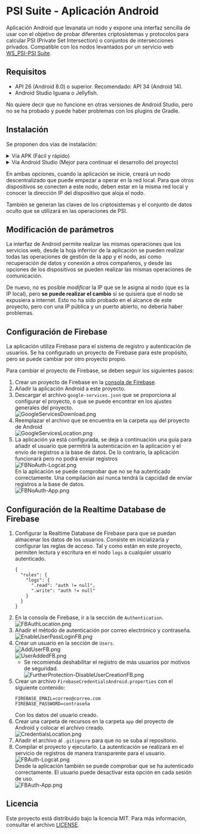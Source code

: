 # PSI Suite - Aplicación Android
Aplicación Android que levanata un nodo y expone una interfaz sencilla de usar con el objetivo de probar diferentes criptosistemas y protocolos para calcular PSI (Private Set Intersection) o conjuntos de intersecciones privados.
Compatible con los nodos levantados por un servicio web [WS_PSI-PSI Suite](https://github.com/4rius/WS_PSI).

## Requisitos
- API 26 (Android 8.0) o superior. Recomendado: API 34 (Android 14).
- Android Studio Iguana o Jellyfish.

No quiere decir que no funcione en otras versiones de Android Studio, pero no se ha probado y puede haber problemas con los plugins de Gradle.

## Instalación
Se proponen dos vías de instalación:

<details><summary>Vía APK (Fácil y rápido) </summary>

Se pueden encontrar dos versiones de la aplicación en la página de [releases](https://github.com/4rius/APP_PSI/releases/) del repositorio:

- `PSI-Suite_RTDB_X.X.apk`: Versión que envía (o puede) enviar registros a la base de datos de este proyecto.
- `PSI-Suite_NoRTDB_X.X.apk`: Versión que no envía registros a ninguna base de datos (sigue mandando información a Crashlytics).

![Release-GitHub.png](docs/Release-GitHub.png)

Se plantean como formas sencillas de probar el proyecto, pero se recomienda compilar el proyecto desde Android Studio para depurar, ver logs y conectar un proyecto de Firebase propio.

1. Descargar el archivo APK.
2. Instalar el archivo APK en el dispositivo Android.

Se puede instalar en emuladores.
</details>

<details><summary>Vía Android Studio (Mejor para continuar el desarrollo del proyecto) </summary>

1. Clonar el repositorio en Android Studio. (`https://github.com/4rius/APP_PSI.git`)
2. Al abrir el proyecto se debería compilar automáticamente. Si no es así, se pueden seguir estos pasos:
   1. Sincronizar el proyecto con Gradle. (`File -> Sync Project with Gradle Files`)\
   ![GradleSync.png](docs/GradleSync.png)
   2. Compilar el proyecto. (`Build -> Make Project`). Si hubiera algún error, se puede revisar el log o volver a compilar utilizando la opción `Build -> Rebuild Project`.\
   ![RebuildProject-AndroidStudio.png](docs/RebuildProject-AndroidStudio.png)
3. Ahora es necesario tener un dispositivo Android conectado al ordenador o arrancar un emulador previamente configurado.\
   ![CreateVDAndroid.png](docs/CreateVDAndroid.png) \
![RunApp-AndroidStudio.png](docs/RunApp-AndroidStudio.png)

</details>

En ambas opciones, cuando la aplicación se inicie, creará un nodo descentralizado que puede empezar a operar en la red local. Para que otros dispositivos se conecten a este nodo, deben estar en la misma red local y conocer la dirección IP del dispositivo que aloja el nodo.

También se generan las claves de los criptosistemas y el conjunto de datos oculto que se utilizará en las operaciones de PSI.

## Modificación de parámetros

La interfaz de Android permite realizar las mismas operaciones que los servicios web, desde la hoja inferrior de la aplicación se pueden realizar todas las operaciones de gestión de la app y el nodo, así como recuperación de datos y conexión a otros compañeros, y desde las opciones de los dispositivos se pueden realizar las mismas operaciones de comunicación.

De nuevo, no es posible *modificar* la IP que se le asigna al nodo (que es la IP local), pero **se puede realizar el cambio** si se quisiera que el nodo se expusiera a internet. Esto no ha sido probado en el alcance de este proyecto, pero con una IP pública y un puerto abierto, no debería haber problemas.

## Configuración de Firebase

La aplicación utiliza Firebase para el sistema de registro y autenticación de usuarios. Se ha configurado un proyecto de Firebase para este propósito, pero se puede cambiar por otro proyecto propio.

Para cambiar el proyecto de Firebase, se deben seguir los siguientes pasos:

1. Crear un proyecto de Firebase en la [consola de Firebase](https://console.firebase.google.com/).
2. Añadir la aplicación Android a este proyecto.
3. Descargar el archivo `google-services.json` que se proporciona al configurar el proyecto, o que se puede encontrar en los ajustes generales del proyecto. \
![GoogleServicesDownload.png](docs/GoogleServicesDownload.png)
4. Reemplazar el archivo que se encuentra en la carpeta `app` del proyecto de Android \
![GoogleServicesLocation.png](docs/GoogleServicesLocation.png)
5. La aplicación ya está configurada, se deja a continuación una guía para añadir el usuario que permitirá la autenticación en la aplicación y el envío de registros a la base de datos. De lo contrario, la aplicación funcionará pero no podrá enviar registros \
![FBNoAuth-Logcat.png](docs/FBNoAuth-Logcat.png) \
En la aplicación se puede comprobar que no se ha autenticado correctamente. Una compilación así nunca tendrá la capcidad de enviar registros a la base de datos. \
![FBNoAuth-App.png](docs/FBNoAuth-App.png)

## Configuración de la Realtime Database de Firebase

1. Configurar la Realtime Database de Firebase para que se puedan almacenar los datos de los usuarios. Consiste en inicializarla y configurar las reglas de acceso. Tal y como están en este proyecto, permiten lectura y escritura en el nodo `logs` a cualquier usuario autenticado.
    ```
    {
      "rules": {
        "logs": {
          ".read": "auth != null",
          ".write": "auth != null"
        }
      }
    }
    ```
2. En la consola de Firebase, ir a la sección de `Authentication`. \
![FBAuthLocation.png](docs/FBAuthLocation.png)
3. Añadir el método de autenticación por correo electrónico y contraseña. \
![EnableUserPassLoginFB.png](docs/EnableUserPassLoginFB.png)
4. Crear un usuario en la sección de `Users`. \
![AddUserFB.png](docs/AddUserFB.png) \
![UserAddedFB.png](docs/UserAddedFB.png)
   - Se recomienda deshabilitar el registro de más usuarios por motivos de seguridad. \
   ![FurtherProtection-DisableUserCreationFB.png](docs/FurtherProtection-DisableUserCreationFB.png)
5. Crear un archivo `FirebaseCredentialsAndroid.properties` con el siguiente contenido:
    ```
    FIREBASE_EMAIL=correo@correo.com
    FIREBASE_PASSWORD=contraseña
    ```
    Con los datos del usuario creado.
6. Crear una carpeta de recursos en la carpeta `app` del proyecto de Android y colocar el archivo creado. \
![CredentialsLocation.png](docs/CredentialsLocation.png)
7. Añadir el archivo al `.gitignore` para que no se suba al repositorio.
8. Compilar el proyecto y ejecutarlo. La autenticación se realizará en el servicio de registros de manera transparente para el usuario. \
![FBAuth-Logcat.png](docs/FBAuth-Logcat.png) \
Desde la aplicación también se puede comprobar que se ha autenticado correctamente. El usuario puede desactivar esta opción en cada sesión de uso. \
![FBAuth-App.png](docs/FBAuth-App.png)


## Licencia
Este proyecto está distribuido bajo la licencia MIT. Para más información, consultar el archivo [LICENSE](LICENSE).
